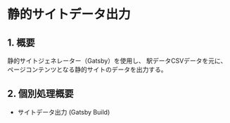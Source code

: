 # 静的サイトデータ出力

## 1. 概要
静的サイトジェネレーター（Gatsby）を使用し、
駅データCSVデータを元に、ページコンテンツとなる静的サイトのデータを出力する。

## 2. 個別処理概要
- サイトデータ出力 (Gatsby Build)

